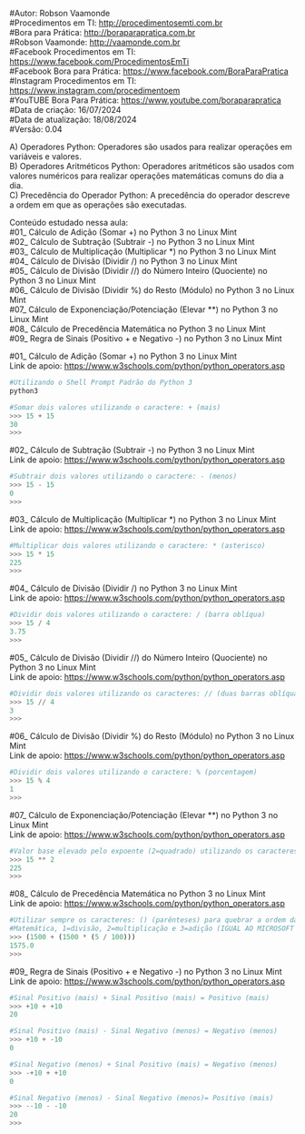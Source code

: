 #Autor: Robson Vaamonde<br>
#Procedimentos em TI: http://procedimentosemti.com.br<br>
#Bora para Prática: http://boraparapratica.com.br<br>
#Robson Vaamonde: http://vaamonde.com.br<br>
#Facebook Procedimentos em TI: https://www.facebook.com/ProcedimentosEmTi<br>
#Facebook Bora para Prática: https://www.facebook.com/BoraParaPratica<br>
#Instagram Procedimentos em TI: https://www.instagram.com/procedimentoem<br>
#YouTUBE Bora Para Prática: https://www.youtube.com/boraparapratica<br>
#Data de criação: 16/07/2024<br>
#Data de atualização: 18/08/2024<br>
#Versão: 0.04<br>

A) Operadores Python: Operadores são usados ​​para realizar operações em variáveis ​​e valores.<br>
B) Operadores Aritméticos Python: Operadores aritméticos são usados ​​com valores numéricos para realizar operações matemáticas comuns do dia a dia.<br>
C) Precedência do Operador Python: A precedência do operador descreve a ordem em que as operações são executadas.<br>

Conteúdo estudado nessa aula:<br>
#01_ Cálculo de Adição (Somar +) no Python 3 no Linux Mint<br>
#02_ Cálculo de Subtração (Subtrair -) no Python 3 no Linux Mint<br>
#03_ Cálculo de Multiplicação (Multiplicar *) no Python 3 no Linux Mint<br>
#04_ Cálculo de Divisão (Dividir /) no Python 3 no Linux Mint<br>
#05_ Cálculo de Divisão (Dividir //) do Número Inteiro (Quociente) no Python 3 no Linux Mint<br>
#06_ Cálculo de Divisão (Dividir %) do Resto (Módulo) no Python 3 no Linux Mint<br>
#07_ Cálculo de Exponenciação/Potenciação (Elevar **) no Python 3 no Linux Mint<br>
#08_ Cálculo de Precedência Matemática no Python 3 no Linux Mint<br>
#09_ Regra de Sinais (Positivo + e Negativo -) no Python 3 no Linux Mint<br>

#01_ Cálculo de Adição (Somar +) no Python 3 no Linux Mint<br>
Link de apoio: https://www.w3schools.com/python/python_operators.asp
```bash
#Utilizando o Shell Prompt Padrão do Python 3
python3
```
```python
#Somar dois valores utilizando o caractere: + (mais)
>>> 15 + 15
30
>>>
```

#02_ Cálculo de Subtração (Subtrair -) no Python 3 no Linux Mint<br>
Link de apoio: https://www.w3schools.com/python/python_operators.asp
```python
#Subtrair dois valores utilizando o caractere: - (menos)
>>> 15 - 15
0
>>>
```

#03_ Cálculo de Multiplicação (Multiplicar *) no Python 3 no Linux Mint<br>
Link de apoio: https://www.w3schools.com/python/python_operators.asp
```python
#Multiplicar dois valores utilizando o caractere: * (asterisco)
>>> 15 * 15
225
>>>
```

#04_ Cálculo de Divisão (Dividir /) no Python 3 no Linux Mint<br>
Link de apoio: https://www.w3schools.com/python/python_operators.asp
```python
#Dividir dois valores utilizando o caractere: / (barra oblíqua)
>>> 15 / 4
3.75
>>>
```

#05_ Cálculo de Divisão (Dividir //) do Número Inteiro (Quociente) no Python 3 no Linux Mint<br>
Link de apoio: https://www.w3schools.com/python/python_operators.asp
```python
#Dividir dois valores utilizando os caracteres: // (duas barras oblíqua)
>>> 15 // 4
3
>>>
```

#06_ Cálculo de Divisão (Dividir %) do Resto (Módulo) no Python 3 no Linux Mint<br>
Link de apoio: https://www.w3schools.com/python/python_operators.asp
```python
#Dividir dois valores utilizando o caractere: % (porcentagem)
>>> 15 % 4
1
>>>
```

#07_ Cálculo de Exponenciação/Potenciação (Elevar **) no Python 3 no Linux Mint<br>
Link de apoio: https://www.w3schools.com/python/python_operators.asp
```python
#Valor base elevado pelo expoente (2=quadrado) utilizando os caracteres: ** (dois asterisco)
>>> 15 ** 2
225
>>>
```

#08_ Cálculo de Precedência Matemática no Python 3 no Linux Mint<br>
Link de apoio: https://www.w3schools.com/python/python_operators.asp
```python
#Utilizar sempre os caracteres: () (parênteses) para quebrar a ordem da precedência
#Matemática, 1=divisão, 2=multiplicação e 3=adição (IGUAL AO MICROSOFT OFFICE EXCEL)
>>> (1500 + (1500 * (5 / 100)))
1575.0
>>>
```

#09_ Regra de Sinais (Positivo + e Negativo -) no Python 3 no Linux Mint<br>
Link de apoio: https://www.w3schools.com/python/python_operators.asp
```python
#Sinal Positivo (mais) + Sinal Positivo (mais) = Positivo (mais)
>>> +10 + +10
20

#Sinal Positivo (mais) - Sinal Negativo (menos) = Negativo (menos)
>>> +10 + -10
0

#Sinal Negativo (menos) + Sinal Positivo (mais) = Negativo (menos)
>>> -+10 + +10
0

#Sinal Negativo (menos) - Sinal Negativo (menos)= Positivo (mais)
>>> --10 - -10   
20
>>>
```